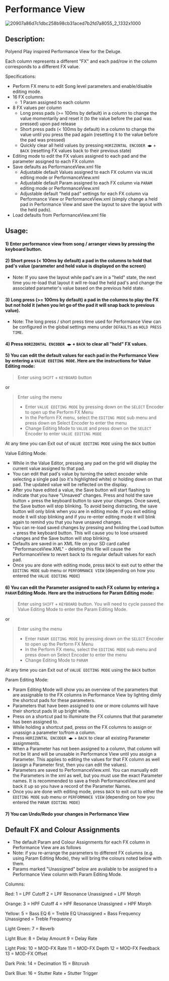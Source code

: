 # Performance View

![20907a86d7c1dbc258b98cb31aced7b2fd7a8055_2_1332x1000](https://github.com/SynthstromAudible/DelugeFirmware/assets/138174805/5b1f4def-9f74-4f76-85cd-24f645973a7c)

## Description:

Polyend Play inspired Performance View for the Deluge.

Each column represents a different "FX" and each pad/row in the column corresponds to a different FX value.

Specifications:
  - Perform FX menu to edit Song level parameters and enable/disable editing mode.
  - 16 FX columns
    - 1 Param assigned to each column
  - 8 FX values per column
    - Long press pads (>= 100ms by default) in a column to change the value momentarily and reset it (to the value before the pad was pressed) upon pad release
    - Short press pads (< 100ms by default) in a column to change the value until you press the pad again (resetting it to the value before the pad was pressed)
    - Quickly clear all held values by pressing `HORIZONTAL ENCODER ◀︎▶︎` + `BACK` (resetting FX values back to their previous state)
  - Editing mode to edit the FX values assigned to each pad and the parameter assigned to each FX column
  - Save defaults as PerformanceView.xml file
    - Adjustable default Values assigned to each FX column via `VALUE` editing mode or PerformanceView.xml
    - Adjustable default Param assigned to each FX column via `PARAM` editing mode or PerformanceView.xml
    - Adjustable default "held pad" settings for each FX column via Performance View or PerformanceView.xml (simply change a held pad in Performance View and save the layout to save the layout with the held pads).
  - Load defaults from PerformanceView.xml file

## Usage:

#### 1) Enter performance view from song / arranger views by pressing the keyboard button.

#### 2) Short press (< 100ms by default) a pad in the columns to hold that pad's value (parameter and held value is displayed on the screen)

- Note: If you save the layout while pad's are in a "held" state, the next time you re-load that layout it will re-load the held pad's and change the associated parameter's value based on the previous held state.

#### 3) Long press (>= 100ms by default) a pad in the columns to play the FX but not hold it (when you let go of the pad it will snap back to previous value).

- Note: The long press / short press time used for Performance View can be configured in the global settings menu under `DEFAULTS` as `HOLD PRESS TIME`.

#### 4) Press `HORIZONTAL ENCODER ◀︎▶︎` + `BACK` to clear all "held" FX values.

#### 5) You can edit the default values for each pad in the Performance View by entering a `VALUE EDITING MODE`. Here are the instructions for Value Editing mode:

> Enter using `SHIFT` + `KEYBOARD` button

or 

> Enter using the menu
> 
> - Enter `VALUE EDITING MODE` by pressing down on the `SELECT` Encoder to open up the Perform FX Menu
> - In the Perform FX menu, select the `EDITING MODE` sub menu and press down on Select Encoder to enter the menu
> - Change Editing Mode to `VALUE` and press down on the `SELECT` Encoder to enter `VALUE EDITING MODE`

At any time you can Exit out of `VALUE EDITING MODE` using the `BACK` button

Value Editing Mode:
- While in the Value Editor, pressing any pad on the grid will display the current value assigned to that pad.
- You can edit that pad's value by turning the select encoder while selecting a single pad (so it's highlighted white) or holding down on that pad. The updated value will be reflected on the display.
- After you have edited a value, the Save button will start flashing to indicate that you have "Unsaved" changes. Press and hold the save button + press the keyboard button to save your changes. Once saved, the Save button will stop blinking. To avoid being distracting, the save button will only blink when you are in editing mode. If you exit editing mode it will stop blinking and if you re-enter editing mode it will blink again to remind you that you have unsaved changes.
- You can re-load saved changes by pressing and holding the Load button + press the keyboard button. This will cause you to lose unsaved changes and the Save button will stop blinking.
- Defaults are saved in an XML file on your SD card called "PerformanceView.XML" - deleting this file will cause the PerformanceView to revert back to its regular default values for each pad.
- Once you are done with editing mode, press `BACK` to exit out to either the `EDITING MODE` sub menu or `PERFORMANCE VIEW` (depending on how you entered the `VALUE EDITING MODE`)

#### 6) You can edit the Parameter assigned to each FX column by entering a `PARAM` Editing Mode. Here are the instructions for Param Editing mode:

> Enter using `SHIFT` + `KEYBOARD` button. You will need to cycle passed the Value Editing Mode to enter the Param Editing Mode.

or 

> Enter using the menu
> 
> - Enter `PARAM EDITING MODE` by pressing down on the `SELECT` Encoder to open up the Perform FX Menu
> - In the Perform FX menu, select the `EDITING MODE` sub menu and press down on Select Encoder to enter the menu
> - Change Editing Mode to `PARAM`

At any time you can Exit out of `VALUE EDITING MODE` using the `BACK` button

Param Editing Mode:
- Param Editing Mode will show you an overview of the parameters that are assignable to the FX columns in Performance View by lighting dimly the shortcut pads for these parameters.
- Parameters that have been assigned to one or more columns will have their shortcut pads lit up bright white.
- Press on a shortcut pad to illuminate the FX columns that that parameter has been assigned to.
- While holding a shortcut pad, press on the FX columns to assign or unassign a parameter to/from a column.
- Press `HORIZONTAL ENCODER ◀︎▶︎` + `BACK` to clear all existing Parameter assignments.
- When a Parameter has not been assigned to a column, that column will not be lit and will be unusable in Performance View until you assign a Parameter. This applies to editing the values for that FX column as well (assign a Parameter first, then you can edit the values).
- Parameters are saved to PerformanceView.xml. You can manually edit the Parameters in the xml as well, but you must use the exact Parameter names. It is recommended to save a fresh PerformanceView.xml and back it up so you have a record of the Parameter Names.
- Once you are done with editing mode, press `BACK` to exit out to either the `EDITING MODE` sub menu or `PERFORMANCE VIEW` (depending on how you entered the `PARAM EDITING MODE`)

#### 7) You can Undo/Redo your changes in Performance View

## Default FX and Colour Assignments
* The default Param and Colour Assignments for each FX column in Performance View are as follows
* Note: if you re-arrange the parameters to different FX columns (e.g. using Param Editing Mode), they will bring the colours noted below with them.
* Params marked "Unassigned" below are available to be assigned to a Performance View column with Param Editing Mode.

Columns:

Red:
1 = LPF Cutoff
2 = LPF Resonance
Unassigned = LPF Morph

Orange:
3 = HPF Cutoff
4 = HPF Resonance
Unassigned = HPF Morph

Yellow:
5 = Bass EQ
6 = Treble EQ
Unassigned = Bass Frequency
Unassigned = Treble Frequency

Light Green:
7 = Reverb

Light Blue:
8 = Delay Amount
9 = Delay Rate

Light Pink:
10 = MOD-FX Rate
11 = MOD-FX Depth
12 = MOD-FX Feedback
13 = MOD-FX Offset

Dark Pink:
14 = Decimation
15 = Bitcrush

Dark Blue:
16 = Stutter Rate + Stutter Trigger
